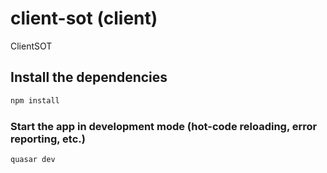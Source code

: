 # client-sot (client)

ClientSOT

## Install the dependencies
```bash
npm install
```

### Start the app in development mode (hot-code reloading, error reporting, etc.)
```bash
quasar dev
```

